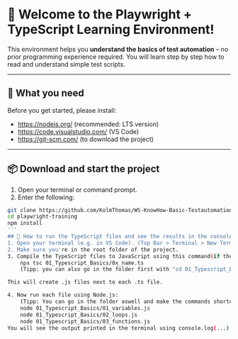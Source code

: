 # 🚀 Welcome to the Playwright + TypeScript Learning Environment!

This environment helps you **understand the basics of test automation** – no prior programming experience required. You will learn step by step how to read and understand simple test scripts.

---

## 🧰 What you need
Before you get started, please install:

- https://nodejs.org/ (recommended: LTS version)
- https://code.visualstudio.com/ (VS Code)
- https://git-scm.com/ (to download the project)

---

## 📦 Download and start the project

1. Open your terminal or command prompt.
2. Enter the following:

```bash
git clone https://github.com/KolmThomas/WS-KnowHow-Basic-Testautomation.git
cd playwright-training
npm install
'''
## 🧪 How to run the TypeScript files and see the results in the console
1. Open your terminal (e.g. in VS Code). (Top Bar > Terminal > New Terminal)
2. Make sure you're in the root folder of the project. 
3. Compile the TypeScript files to JavaScript using this command(if there is no *.js files):
    npx tsc 01_Typescript_Basics/0x_name.ts 
    (Tipp: you can also go in the folder first with "cd 01_Typescript_Basics", that way you can just go with npx tsc 0x_name.ts [e.g: npx tsc 01_variables.ts])

This will create .js files next to each .ts file.

4. Now run each file using Node.js:
    (Tipp: You can go in the folder aswell and make the commands shorter)
    node 01_Typescript_Basics/01_variables.js
    node 01_Typescript_Basics/02_loops.js
    node 01_Typescript_Basics/03_functions.js
You will see the output printed in the terminal using console.log(...).

